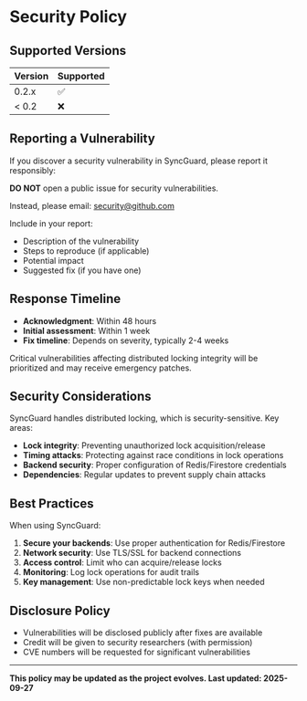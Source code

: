 # Security Policy

## Supported Versions

| Version | Supported          |
| ------- | ------------------ |
| 0.2.x   | :white_check_mark: |
| < 0.2   | :x:                |

## Reporting a Vulnerability

If you discover a security vulnerability in SyncGuard, please report it responsibly:

**DO NOT** open a public issue for security vulnerabilities.

Instead, please email: <security@github.com>

Include in your report:

- Description of the vulnerability
- Steps to reproduce (if applicable)
- Potential impact
- Suggested fix (if you have one)

## Response Timeline

- **Acknowledgment**: Within 48 hours
- **Initial assessment**: Within 1 week
- **Fix timeline**: Depends on severity, typically 2-4 weeks

Critical vulnerabilities affecting distributed locking integrity will be prioritized and may receive emergency patches.

## Security Considerations

SyncGuard handles distributed locking, which is security-sensitive. Key areas:

- **Lock integrity**: Preventing unauthorized lock acquisition/release
- **Timing attacks**: Protecting against race conditions in lock operations
- **Backend security**: Proper configuration of Redis/Firestore credentials
- **Dependencies**: Regular updates to prevent supply chain attacks

## Best Practices

When using SyncGuard:

1. **Secure your backends**: Use proper authentication for Redis/Firestore
2. **Network security**: Use TLS/SSL for backend connections
3. **Access control**: Limit who can acquire/release locks
4. **Monitoring**: Log lock operations for audit trails
5. **Key management**: Use non-predictable lock keys when needed

## Disclosure Policy

- Vulnerabilities will be disclosed publicly after fixes are available
- Credit will be given to security researchers (with permission)
- CVE numbers will be requested for significant vulnerabilities

---

**This policy may be updated as the project evolves. Last updated: 2025-09-27**
